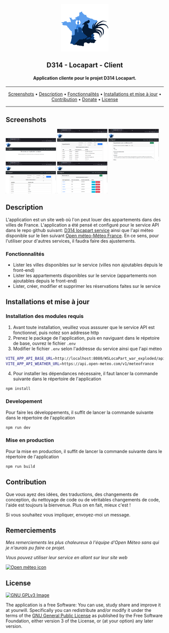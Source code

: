<p align="center"><img src="src\assets\d314-logo.svg" width="150"></p> 
<h2 align="center"><b>D314 - Locapart - Client</b></h2>
<h4 align="center">Application cliente pour le projet D314 Locapart.</h4>


<hr>
<p align="center"><a href="#screenshots">Screenshots</a> &bull; <a href="#description">Description</a> &bull; <a href="#features">Fonctionnalités</a> &bull; <a href="#installation-and-updates">Installations et mise à jour</a> &bull; <a href="#contribution">Contribution</a> &bull; <a href="#donate">Donate</a> &bull; <a href="#license">License</a></p>
<hr>

## Screenshots

[<img src="screenshots/acceuil.png" width=160>](screenshots/acceuil.png)
[<img src="screenshots/appartements.png" width=160>](screenshots/appartements.png)
[<img src="screenshots/appartement_detail.png" width=160>](screenshots/appartement_detail.png)
[<img src="screenshots/villes.png" width=160>](screenshots/villes.png)
[<img src="screenshots/reservations.png" width=160>](screenshots/reservations.png)

## Description

L'application est un site web où l'on peut louer des appartements dans des villes de France.
L'application a été pensé et configuré pour le service API dans le repo github suivant: [D314 locapart service](https://github.com/tsitokely/d314_locapart_intelliJ) ainsi que l'api méteo disponible sur le lien suivant [Open méteo-Méteo France](https://open-meteo.com/en/docs/meteofrance-api). 
En ce sens, pour l'utiliser pour d'autres services, il faudra faire des ajustements.


### Fonctionnalités

* Lister les villes disponibles sur le service (villes non ajoutables depuis le front-end)
* Lister les appartements disponibles sur le service (appartements non ajoutables depuis le front-end)
* Lister, créer, modifier et supprimer les réservations faites sur le service

## Installations et mise à jour

### Installation des modules requis
1. Avant toute installation, veuillez vous asssurer que le service API est fonctionnel, puis notez son addresse http
2. Prenez le package de l'application, puis en naviguant dans le répetoire de base, ouvrez le fichier `.env`
3. Modifier le fichier `.env` selon l'addresse du service ainsi que l'api méteo
```sh
VITE_APP_API_BASE_URL=http://localhost:8080/WSLocaPart_war_exploded/api
VITE_APP_API_WEATHER_URL=https://api.open-meteo.com/v1/meteofrance
```
4. Pour installer les dépendances nécessaire, il faut lancer la commande suivante dans le répertoire de l'application

```sh
npm install
```

### Developement
Pour faire les développements, il suffit de lancer la commande suivante dans le répertoire de l'application
```sh
npm run dev
```

### Mise en production
Pour la mise en production, il suffit de lancer la commande suivante dans le répertoire de l'application
```sh
npm run build
```

## Contribution
Que vous ayez des idées, des traductions, des changements de conception, du nettoyage de code ou de véritables changements de code, l'aide est toujours la bienvenue.
Plus on en fait, mieux c'est !

Si vous souhaitez vous impliquer, envoyez-moi un message.

## Remerciements

*Mes remerciements les plus chaleureux à l'équipe d'Open Méteo sans qui je n'aurais pu faire ce projet.*

*Vous pouvez utiliser leur service en allant sur leur site web*

[<img src="https://open-meteo.com/favicon-32x32.png" width=52 alt="Open méteo icon">](https://open-meteo.com/)  


## License
[![GNU GPLv3 Image](https://www.gnu.org/graphics/gplv3-127x51.png)](http://www.gnu.org/licenses/gpl-3.0.en.html)  

The application is a free Software: You can use, study share and improve it at yourwill. Specifically you can redistribute and/or modify it under the terms of the [GNU General Public License](https://www.gnu.org/licenses/gpl.html) as
published by the Free Software Foundation, either version 3 of the License, or
(at your option) any later version.  
